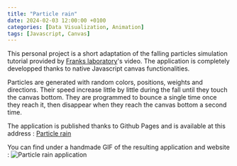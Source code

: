 ```yaml
---
title: "Particle rain"
date: 2024-02-03 12:00:00 +0100
categories: [Data Visualization, Animation]
tags: [Javascript, Canvas]
---
```


This personal project is a short adaptation of the falling particles simulation tutorial provided by [Franks laboratory](https://www.youtube.com/watch?v=nrJh8-Ixnu8)'s video. The application is completely developped thanks to native Javascript canvas functionalities.

Particles are generated with random colors, positions, weights and directions. Their speed increase little by little during the fall until they touch the canvas bottom. They are programmed to bounce a single time once they reach it, then disappear when they reach the canvas bottom a second time.

The application is published thanks to Github Pages and is available at this address :
[Particle rain](https://quentinvincenot.github.io/particle-rain/)

You can find under a handmade GIF of the resulting application and website :
![Particle rain application](assets/2024-02-03-Particle-rain/particle-rain.gif)
